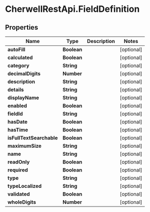 # CherwellRestApi.FieldDefinition

## Properties
Name | Type | Description | Notes
------------ | ------------- | ------------- | -------------
**autoFill** | **Boolean** |  | [optional] 
**calculated** | **Boolean** |  | [optional] 
**category** | **String** |  | [optional] 
**decimalDigits** | **Number** |  | [optional] 
**description** | **String** |  | [optional] 
**details** | **String** |  | [optional] 
**displayName** | **String** |  | [optional] 
**enabled** | **Boolean** |  | [optional] 
**fieldId** | **String** |  | [optional] 
**hasDate** | **Boolean** |  | [optional] 
**hasTime** | **Boolean** |  | [optional] 
**isFullTextSearchable** | **Boolean** |  | [optional] 
**maximumSize** | **String** |  | [optional] 
**name** | **String** |  | [optional] 
**readOnly** | **Boolean** |  | [optional] 
**required** | **Boolean** |  | [optional] 
**type** | **String** |  | [optional] 
**typeLocalized** | **String** |  | [optional] 
**validated** | **Boolean** |  | [optional] 
**wholeDigits** | **Number** |  | [optional] 


